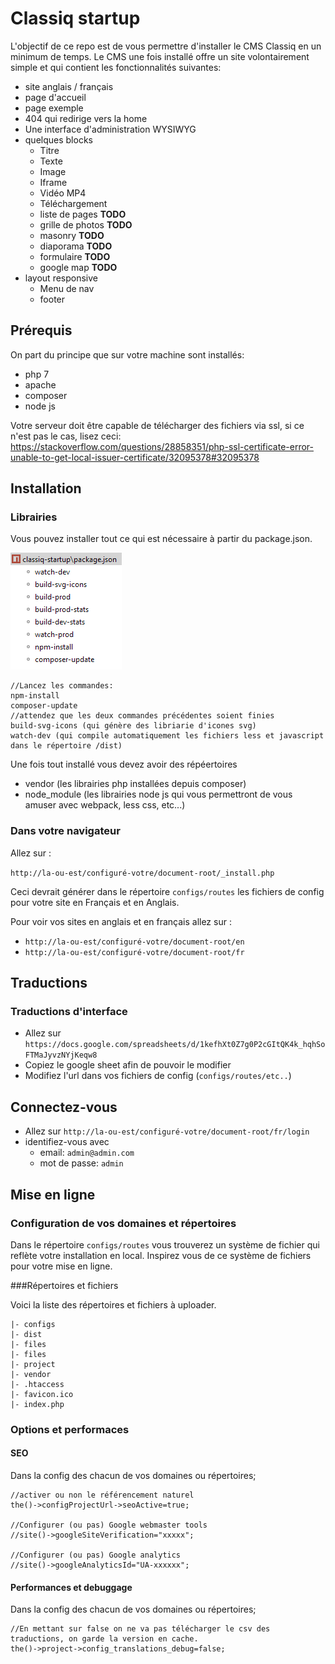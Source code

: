 # Classiq startup
L'objectif de ce repo est de vous permettre d'installer le CMS Classiq en un minimum de temps.
Le CMS une fois installé offre un site volontairement simple et qui contient les fonctionnalités suivantes:
* site anglais / français
* page d'accueil
* page exemple
* 404 qui redirige vers la home
* Une interface d'administration WYSIWYG
* quelques blocks
    * Titre
    * Texte
    * Image
    * Iframe
    * Vidéo MP4
    * Téléchargement
    * liste de pages **TODO**
    * grille de photos **TODO**
    * masonry **TODO**
    * diaporama **TODO**
    * formulaire **TODO**
    * google map **TODO**
* layout responsive
    * Menu de nav
    * footer
  
    


## Prérequis

On part du principe que sur votre machine sont installés:
* php 7
* apache
* composer
* node js

Votre serveur doit être capable de télécharger des fichiers via ssl, si ce n'est pas le cas, lisez ceci:
https://stackoverflow.com/questions/28858351/php-ssl-certificate-error-unable-to-get-local-issuer-certificate/32095378#32095378

## Installation

### Librairies

Vous pouvez installer tout ce qui est nécessaire à partir du package.json.

![Scripts npm](./_doc/npm-scripts.png)
```
//Lancez les commandes:
npm-install
composer-update
//attendez que les deux commandes précédentes soient finies
build-svg-icons (qui génère des libriarie d'icones svg)
watch-dev (qui compile automatiquement les fichiers less et javascript dans le répertoire /dist)
```
Une fois tout installé vous devez avoir des répéertoires
* vendor (les librairies php installées depuis composer)
* node_module (les librairies node js qui vous permettront de vous amuser avec webpack, less css, etc...)

### Dans votre navigateur
Allez sur :

`http://la-ou-est/configuré-votre/document-root/_install.php`

Ceci devrait générer dans le répertoire `configs/routes` les fichiers de config pour votre site en Français et en Anglais.

Pour voir vos sites en anglais et en français allez sur :

* `http://la-ou-est/configuré-votre/document-root/en`
* `http://la-ou-est/configuré-votre/document-root/fr`

## Traductions

### Traductions d'interface
* Allez sur `https://docs.google.com/spreadsheets/d/1kefhXt0Z7g0P2cGItQK4k_hqhSoFTMaJyvzNYjKeqw8`
* Copiez le google sheet afin de pouvoir le modifier
* Modifiez l'url dans vos fichiers de config (`configs/routes/etc..`)

## Connectez-vous
* Allez sur `http://la-ou-est/configuré-votre/document-root/fr/login`
* identifiez-vous avec 
    * email: `admin@admin.com`
    * mot de passe: `admin`
    
    

## Mise en ligne

### Configuration de vos domaines et répertoires

Dans le répertoire `configs/routes` vous trouverez un système de fichier qui reflète votre installation en local.
Inspirez vous de ce système de fichiers pour votre mise en ligne.

###Répertoires et fichiers

Voici la liste des répertoires et fichiers à uploader.
```
|- configs
|- dist
|- files
|- files
|- project
|- vendor
|- .htaccess
|- favicon.ico
|- index.php
```

### Options et performaces

#### SEO
Dans la config des chacun de vos domaines ou répertoires;
```
//activer ou non le référencement naturel
the()->configProjectUrl->seoActive=true; 

//Configurer (ou pas) Google webmaster tools
//site()->googleSiteVerification="xxxxx";

//Configurer (ou pas) Google analytics
//site()->googleAnalyticsId="UA-xxxxxx";
```

#### Performances et debuggage
Dans la config des chacun de vos domaines ou répertoires;
```
//En mettant sur false on ne va pas télécharger le csv des traductions, on garde la version en cache.
the()->project->config_translations_debug=false;
```







